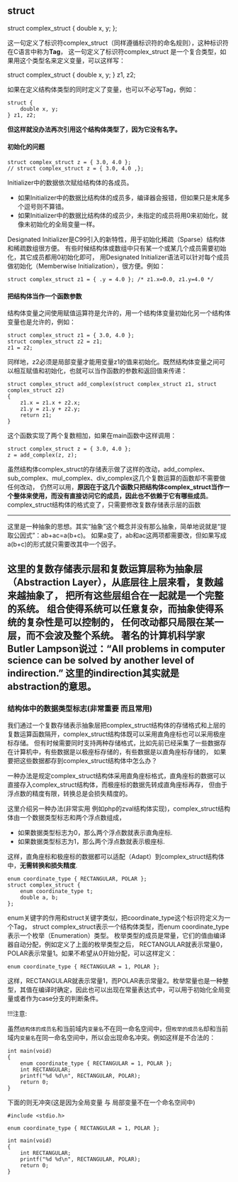 ## struct

struct complex_struct {
	double x, y;
};

这一句定义了标识符complex_struct（同样遵循标识符的命名规则），这种标识符在C语言中称为**Tag**，
这一句定义了标识符complex_struct 是一个复合类型，如果用这个类型名来定义变量，可以这样写：

struct complex_struct {
	double x, y;
} z1, z2;

如果在定义结构体类型的同时定义了变量，也可以不必写Tag，例如：

    struct {
        double x, y;
    } z1, z2;

**但这样就没办法再次引用这个结构体类型了，因为它没有名字。**

#### 初始化的问题

    struct complex_struct z = { 3.0, 4.0 };
    // struct complex_struct z = { 3.0, 4.0 ,};

Initializer中的数据依次赋给结构体的各成员。

 - 如果Initializer中的数据比结构体的成员多，编译器会报错，但如果只是末尾多个逗号则不算错。
 - 如果Initializer中的数据比结构体的成员少，未指定的成员将用0来初始化，就像未初始化的全局变量一样。

Designated Initializer是C99引入的新特性，用于初始化稀疏（Sparse）结构体和稀疏数组很方便。
有些时候结构体或数组中只有某一个或某几个成员需要初始化，其它成员都用0初始化即可，
用Designated Initializer语法可以针对每个成员做初始化（Memberwise Initialization），很方便。例如：

    struct complex_struct z1 = { .y = 4.0 }; /* z1.x=0.0, z1.y=4.0 */

#### 把结构体当作一个函数参数

结构体变量之间使用赋值运算符是允许的，用一个结构体变量初始化另一个结构体变量也是允许的，例如：

    struct complex_struct z1 = { 3.0, 4.0 };
    struct complex_struct z2 = z1;
    z1 = z2;

同样地，z2必须是局部变量才能用变量z1的值来初始化。既然结构体变量之间可以相互赋值和初始化，也就可以当作函数的参数和返回值来传递：

    struct complex_struct add_complex(struct complex_struct z1, struct complex_struct z2)
    {
        z1.x = z1.x + z2.x;
        z1.y = z1.y + z2.y;
        return z1;
    }

这个函数实现了两个复数相加，如果在main函数中这样调用：

    struct complex_struct z = { 3.0, 4.0 };
    z = add_complex(z, z);

虽然结构体complex_struct的存储表示做了这样的改动，add_complex、sub_complex、mul_complex、div_complex这几个复数运算的函数却不需要做任何改动，
仍然可以用，**原因在于这几个函数只把结构体complex_struct当作一个整体来使用，而没有直接访问它的成员，因此也不依赖于它有哪些成员**。
complex_struct结构体的格式变了，只需要修改复数存储表示层的函数

--------------------------------------------------
这里是一种抽象的思想。其实“抽象”这个概念并没有那么抽象，简单地说就是“提取公因式”：ab+ac=a(b+c)。
如果a变了，ab和ac这两项都需要改，但如果写成a(b+c)的形式就只需要改其中一个因子。

这里的复数存储表示层和复数运算层称为抽象层（Abstraction Layer），从底层往上层来看，复数越来越抽象了，
把所有这些层组合在一起就是一个完整的系统。
组合使得系统可以任意复杂，而抽象使得系统的复杂性是可以控制的，
任何改动都只局限在某一层，而不会波及整个系统。
著名的计算机科学家Butler Lampson说过：“All problems in computer science can be solved by another level of indirection.”
这里的indirection其实就是abstraction的意思。
---------------------------------------------------

### 结构体中的数据类型标志(非常重要 而且常用)

我们通过一个复数存储表示抽象层把complex_struct结构体的存储格式和上层的复数运算函数隔开，complex_struct结构体既可以采用直角座标也可以采用极座标存储。
但有时候需要同时支持两种存储格式，比如先前已经采集了一些数据存在计算机中，有些数据是以极座标存储的，有些数据是以直角座标存储的，
如果要把这些数据都存到complex_struct结构体中怎么办？

一种办法是规定complex_struct结构体采用直角座标格式，直角座标的数据可以直接存入complex_struct结构体，而极座标的数据先转成直角座标再存，
但由于浮点数的精度有限，转换总是会损失精度的。

这里介绍另一种办法(非常实用 例如php的zval结构体实现)，complex_struct结构体由一个数据类型标志和两个浮点数组成，

 - 如果数据类型标志为0，那么两个浮点数就表示直角座标.
 - 如果数据类型标志为1，那么两个浮点数就表示极座标.

这样，直角座标和极座标的数据都可以适配（Adapt）到complex_struct结构体中，**无需转换和损失精度**.

    enum coordinate_type { RECTANGULAR, POLAR };
    struct complex_struct {
        enum coordinate_type t;
        double a, b;
    };

enum关键字的作用和struct关键字类似，把coordinate_type这个标识符定义为一个Tag，
struct complex_struct表示一个结构体类型，而enum coordinate_type表示一个枚举（Enumeration）类型。
枚举类型的成员是常量，它们的值由编译器自动分配，例如定义了上面的枚举类型之后，
RECTANGULAR就表示常量0，POLAR表示常量1。如果不希望从0开始分配，可以这样定义：

    enum coordinate_type { RECTANGULAR = 1, POLAR };

这样，RECTANGULAR就表示常量1，而POLAR表示常量2。枚举常量也是一种整型，其值在编译时确定，因此也可以出现在常量表达式中，可以用于初始化全局变量或者作为case分支的判断条件。

!!!注意:

虽然`结构体的成员名`和当前域内`变量名`不在同一命名空间中，但`枚举的成员名`却和当前域内`变量名`在同一命名空间中，所以会出现命名冲突。例如这样是不合法的：

    int main(void)
    {
        enum coordinate_type { RECTANGULAR = 1, POLAR };
        int RECTANGULAR;
        printf("%d %d\n", RECTANGULAR, POLAR);
        return 0;
    }

下面的则无冲突(这是因为全局变量 与 局部变量不在一个命名空间中)

    #include <stdio.h>

    enum coordinate_type { RECTANGULAR = 1, POLAR };

    int main(void)
    {
        int RECTANGULAR;
        printf("%d %d\n", RECTANGULAR, POLAR);
        return 0;
    }


